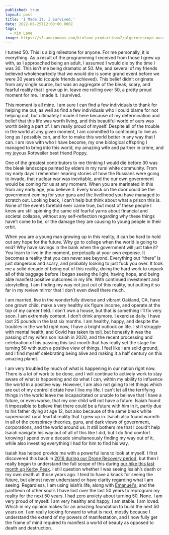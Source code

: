 ```yaml
---
published: true
layout: post
title: 'I Made It. I Survived.'
date: 2022-06-25T12:00:00.000Z
tags:
  - Kin Lane
image: https://s3.amazonaws.com/kinlane-productions2/algorotoscope-master/citizenship-kin-chesapeake.jpg
---
```

I turned 50. This is a big milestone for anyone. For me personally, it is everything. As a result of the programming I received from those I grew up with, as I approached being an adult, I assumed I would die by the time I was 30. This isn’t me being dramatic at 50. Me, and several of my friends believed wholeheartedly that we would die is some grand event before we were 30 years old (couple friends achieved). This belief didn’t originate from any single source, but was an aggregate of the bleak, scary, and fearful reality that I grew up in. leave me rolling over 50, a pretty proud moment for me. I made it. I survived.

This moment is all mine. I am sure I can find a few individuals to thank for helping me out, as well as find a few individuals who I could blame for not helping out, but ultimately I made it here because of my determination and belief that this life was worth living, and this beautiful world of ours was worth being a part of. I am really proud of myself. Despite all of the trouble in the world at any given moment, I am committed to continuing to live as long as I possibly can, and for to make this world better in any way that I can. I am love with who I have become, my one biological offspring I managed to bring into this world, my amazing wife and partner in crime, and my joyous Rottweiler best friend Poppy.

One of the greatest contributors to  me thinking I would die before 30 was the bleak landscape painted by elders in my rural white community. From my early days I remember hearing stories of how the Russians were going to invade, that nuclear war was inevitable, and the our own government would be coming for us at any moment. When you are marinated in this from any early age, you believe it. Every knock on the door could be the government coming for your guns and the livelihood you have managed to scratch out. Looking back, I can’t help but think about what a prison this is. None of the events foretold ever came true, but most of these people I knew are still spinning the same old fearful yarns about financial and societal collapse, without any self-reflection regarding why these things have’t come to be, or the damage they are causing to young people in their orbit.

When you are a young man growing up in this reality, it can be hard to hold out any hope for the future. Why go to college when the world is going to end? Why have savings in the bank when the government will just take it? You learn to live in the moment, perpetually at your own expense. It becomes a reality that you can never see beyond. Everything out “there” is just dangerous and scary, and probably looking to just fuck you over. It took me a solid decade of being out of this reality, doing the hard work to unpack all of this baggage before I began seeing the light, having hope, and being able manifest positive outcomes in my life. With continued investment and storytelling, I am finding my way not just out of this reality, but putting it so far in my review mirror that I don’t even dwell there much.

I am married, live in the wonderfully diverse and vibrant Oakland, CA, have one grown child, make a very healthy six figure income, and operate at the top of my career field. I don’t own a house, but that is something I’ll fix very soon. I am extremely content. I don’t drink anymore. I exercise daily. I have lost 25 pounds in the last six months. I am healthy, happy, and despite the troubles in the world right now, I have a bright outlook on life. I still struggle with mental health, and Covid has taken its toll, but honestly it was the passing of my wife’s son Isaiah in 2020, and the recent processing and celebration of his passing this last month that has really set the stage for turning 50 with such a positive view of things. I feel like I am solid ground, and I find myself celebrating being alive and making it a half century on this amazing planet.

I am very troubled by much of what is happening in our nation right now. There is a lot of work to be done, and I will continue to actively work to stay aware of what is happening and do what I can, within my ability to influence the world in a positive way. However, I am also not going to let things which are out of my control dictate how I live my life. I can’t let all the terrifying things in the world leave me incapacitated or unable to believe that I have a future, or even worse, that my one child will not have a future. Isaiah found it impossible to believe that there could be a future with him in it, partly due to his father dying at age 12, but also because of the same bleak white supremacist rural fearful reality that I grew up in. Isaiah also found warmth in all of the conspiracy theories, guns, and dark views of government, corporations, and the world around us. It still bothers me that I could’t help Isaiah navigate his way out of all of this like I did, but I do find comfort knowing I spend over a decade simultaneously finding my way out of it, while also investing everything I had for him to find his way.

Isaiah has helped provide me with a powerful lens to look at myself. I first discovered this back in [2016 during our Drone Recovery period](http://dronerecovery.org/), but then I really began to understand the full scope of this during [our hike this last month up Kerby Peak](https://kinlane.com/2022/06/12/processing-the-last-couple-of-weeks/). I still question whether I was seeing Isaiah’s death or my own death all those years ago. I tend to have a knack for seeing the future, but almost never understand or have clarity regarding what I am seeing. Regardless, I am using Isiah’s life, along with [Emanuel's](http://dronerecovery.org/journal/manny/), and the pantheon of other soul’s I have lost over the last 50 years to reprogram my reality for the next 50 years. I had zero anxiety about turning 50. None. I am very proud of myself. I am very healthy and happy. I am stable. I am loved. Which in my opinion makes for an amazing foundation to build the next 50 years on. I am really looking forward to what is next, mostly because I understand the extend of my powers of manifestation, and I now fully get the frame of mind required to manifest a world of beauty as opposed to death and destruction.
